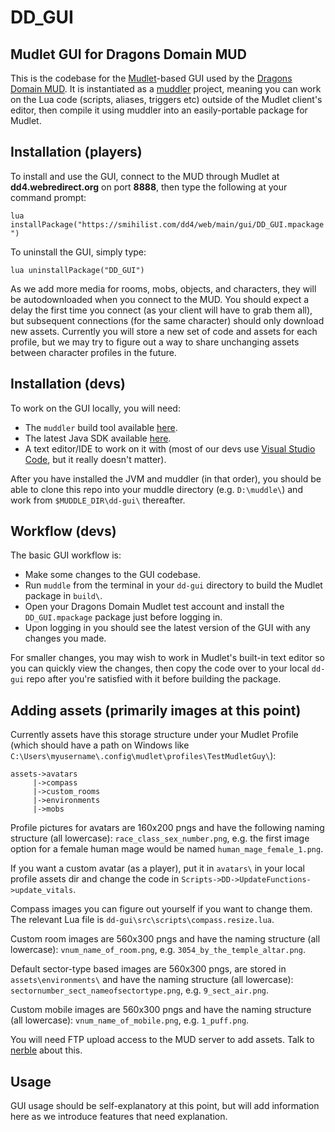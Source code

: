 # DD_GUI

## Mudlet GUI for Dragons Domain MUD

This is the codebase for the [Mudlet](https://www.mudlet.org/)-based GUI used by the [Dragons Domain MUD](https://smihilist.com/dd4/web/main/frame.html). It is instantiated as a [muddler](https://github.com/demonnic/muddler) project, meaning you can work on the Lua code (scripts, aliases, triggers etc) outside of the Mudlet client's editor, then compile it using muddler into an easily-portable package for Mudlet.


## Installation (players)

To install and use the GUI, connect to the MUD through Mudlet at **dd4.webredirect.org** on port **8888**, then type the following at your command prompt:

`lua installPackage("https://smihilist.com/dd4/web/main/gui/DD_GUI.mpackage")`

To uninstall the GUI, simply type:

`lua uninstallPackage("DD_GUI")`

As we add more media for rooms, mobs, objects, and characters, they will be autodownloaded when you connect to the MUD.  You should expect a delay the first time you connect (as your client will have to grab them all), but subsequent connections (for the same character) should only download new assets. Currently you will store a new set of code and assets for each profile, but we may try to figure out a way to share unchanging assets between character profiles in the future.


## Installation (devs)

To work on the GUI locally, you will need:
- The `muddler` build tool available [here](https://github.com/demonnic/muddler).
- The latest Java SDK available [here](https://www.oracle.com/java/technologies/downloads/).
- A text editor/IDE to work on it with (most of our devs use [Visual Studio Code](https://code.visualstudio.com/download), but it really doesn't matter).

After you have installed the JVM and muddler (in that order), you should be able to clone this repo into your muddle directory (e.g. `D:\muddle\`) and work from `$MUDDLE_DIR\dd-gui\` thereafter.  


## Workflow (devs)

The basic GUI workflow is:

- Make some changes to the GUI codebase.
- Run `muddle` from the terminal in your `dd-gui` directory to build the Mudlet package in `build\`.
- Open your Dragons Domain Mudlet test account and install the `DD_GUI.mpackage` package just before logging in.
- Upon logging in you should see the latest version of the GUI with any changes you made.

For smaller changes, you may wish to work in Mudlet's built-in text editor so you can quickly view the changes, then copy the code over to your local  `dd-gui` repo after you're satisfied with it before building the package.


## Adding assets (primarily images at this point)
Currently assets have this storage structure under your Mudlet Profile (which should have a path on Windows like `C:\Users\myusername\.config\mudlet\profiles\TestMudletGuy\`):
```
assets->avatars
     |->compass     
     |->custom_rooms     
     |->environments     
     |->mobs
```

Profile pictures for avatars are 160x200 pngs and have the following naming structure (all lowercase):
`race_class_sex_number.png`, e.g. the first image option for a female human mage would be named `human_mage_female_1.png`.

If you want a custom avatar (as a player), put it in `avatars\` in your local profile assets dir and change the code in `Scripts->DD->UpdateFunctions->update_vitals`.

Compass images you can figure out yourself if you want to change them.  The relevant Lua file is `dd-gui\src\scripts\compass.resize.lua`.

Custom room images are 560x300 pngs and have the naming structure (all lowercase):
`vnum_name_of_room.png`, e.g. `3054_by_the_temple_altar.png`.

Default sector-type based images are 560x300 pngs, are stored in `assets\environments\` and have the naming structure (all lowercase):
`sectornumber_sect_nameofsectortype.png`, e.g. `9_sect_air.png`.

Custom mobile images are 560x300 pngs and have the naming structure (all lowercase):
`vnum_name_of_mobile.png`, e.g. `1_puff.png`.

You will need FTP upload access to the MUD server to add assets.  Talk to [nerble](https://github.com/nerble) about this.  

## Usage

GUI usage should be self-explanatory at this point, but will add information here as we introduce features that need explanation.
